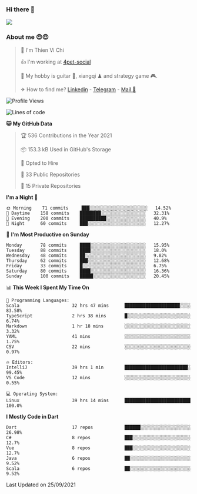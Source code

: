 ### Hi there 👋
![](https://media1.tenor.com/images/9aa4aee77151757a310fcdb4b8fd2a0a/tenor.gif?itemid=12671405)

### About me 😍😍

> 🙎 I'm Thien Vi Chi
> 
> 👍 I'm working at [4pet-social](https://github.com/4pet-social)
>
> 🥞 My hobby is guitar 🎸, xiangqi ♟ and strategy game 🎮.
> 
> ✈ How to find me? [Linkedin](https://www.linkedin.com/in/tvc12/) - [Telegram](https://t.me/yeutham212) - [Mail 📧](mailto:meomeocf98@gmail.com)
> 

<!--START_SECTION:waka-->
![Profile Views](http://img.shields.io/badge/Profile%20Views-17-blue)

![Lines of code](https://img.shields.io/badge/From%20Hello%20World%20I%27ve%20Written-745887%20lines%20of%20code-blue)

**🐱 My GitHub Data** 

> 🏆 536 Contributions in the Year 2021
 > 
> 📦 153.3 kB Used in GitHub's Storage 
 > 
> 💼 Opted to Hire
 > 
> 📜 33 Public Repositories 
 > 
> 🔑 15 Private Repositories  
 > 
**I'm a Night 🦉** 

```text
🌞 Morning    71 commits     ███░░░░░░░░░░░░░░░░░░░░░░   14.52% 
🌆 Daytime    158 commits    ████████░░░░░░░░░░░░░░░░░   32.31% 
🌃 Evening    200 commits    ██████████░░░░░░░░░░░░░░░   40.9% 
🌙 Night      60 commits     ███░░░░░░░░░░░░░░░░░░░░░░   12.27%

```
📅 **I'm Most Productive on Sunday** 

```text
Monday       78 commits     ████░░░░░░░░░░░░░░░░░░░░░   15.95% 
Tuesday      88 commits     ████░░░░░░░░░░░░░░░░░░░░░   18.0% 
Wednesday    48 commits     ██░░░░░░░░░░░░░░░░░░░░░░░   9.82% 
Thursday     62 commits     ███░░░░░░░░░░░░░░░░░░░░░░   12.68% 
Friday       33 commits     █░░░░░░░░░░░░░░░░░░░░░░░░   6.75% 
Saturday     80 commits     ████░░░░░░░░░░░░░░░░░░░░░   16.36% 
Sunday       100 commits    █████░░░░░░░░░░░░░░░░░░░░   20.45%

```


📊 **This Week I Spent My Time On** 

```text
💬 Programming Languages: 
Scala                    32 hrs 47 mins      █████████████████████░░░░   83.58% 
TypeScript               2 hrs 38 mins       █░░░░░░░░░░░░░░░░░░░░░░░░   6.74% 
Markdown                 1 hr 18 mins        ░░░░░░░░░░░░░░░░░░░░░░░░░   3.32% 
YAML                     41 mins             ░░░░░░░░░░░░░░░░░░░░░░░░░   1.75% 
CSV                      22 mins             ░░░░░░░░░░░░░░░░░░░░░░░░░   0.97%

🔥 Editors: 
IntelliJ                 39 hrs 1 min        ████████████████████████░   99.45% 
VS Code                  12 mins             ░░░░░░░░░░░░░░░░░░░░░░░░░   0.55%

💻 Operating System: 
Linux                    39 hrs 14 mins      █████████████████████████   100.0%

```

**I Mostly Code in Dart** 

```text
Dart                     17 repos            ██████░░░░░░░░░░░░░░░░░░░   26.98% 
C#                       8 repos             ███░░░░░░░░░░░░░░░░░░░░░░   12.7% 
Vue                      8 repos             ███░░░░░░░░░░░░░░░░░░░░░░   12.7% 
Java                     6 repos             ██░░░░░░░░░░░░░░░░░░░░░░░   9.52% 
Scala                    6 repos             ██░░░░░░░░░░░░░░░░░░░░░░░   9.52%

```



 Last Updated on 25/09/2021
<!--END_SECTION:waka-->